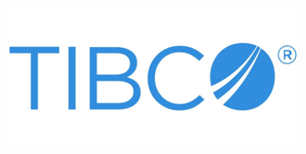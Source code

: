 <img src="images/tibco.jpg" usemap="#image-map">

<map name="image-map">
    <area target="_self" alt="TIBCO" title="TIBCO" href="www.tibco.com" coords="389,552,1,191" shape="rect">
    <area target="_blank" alt="NU" title="NU" href="www.nu.nl" coords="391,555,864,190" shape="rect">
    <area target="_parent" alt="FD" title="FD" href="www.fd.nl" coords="996,555,866,192" shape="rect">
    <area target="_top" alt="Top" title="Top" href="www.amazon.com" coords="1002,195,1498,555" shape="rect">
</map>